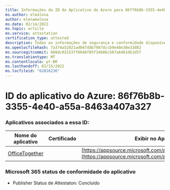 ```yaml
---
title: Informações da ID do Aplicativo do Azure para 86f76b8b-3355-4e40-a55a-8463a407a327
ms.author: elmalova
author: elenamalova
ms.date: 02/14/2022
ms.topic: article
ms.service: attestation
certification_type: attested
description: Todas as informações de segurança e conformidade disponíveis para 86f76b8b-3355-4e40-a55a-8463a407a327.
ms.openlocfilehash: 7a374a52021ad047ddb7987dccb9e48e38e33d82
ms.sourcegitcommit: 608dc021537f8048f85f34b86c507a6461db1d5f
ms.translationtype: MT
ms.contentlocale: pt-BR
ms.lasthandoff: 02/15/2022
ms.locfileid: "62816236"
---
```

# <a name="azure-app-id-86f76b8b-3355-4e40-a55a-8463a407a327"></a>ID do aplicativo do Azure: 86f76b8b-3355-4e40-a55a-8463a407a327


### <a name="apps-associated-with-this-id"></a>Aplicativos associados a essa ID:
| **Nome do aplicativo** | **Certificado** | **Exibir no AppSource** |
|--------------|---------------|-----------------------|
| [OfficeTogether](https://docs.microsoft.com/microsoft-365-app-certification/forward/WA200003767) |  | [https://appsource.microsoft.com/product/office/WA200003767](https://appsource.microsoft.com/product/office/WA200003767) |

### <a name="microsoft-365-app-compliance-status"></a>Microsoft 365 status de conformidade do aplicativo
- Publisher Status de Attestaton: Concluído
